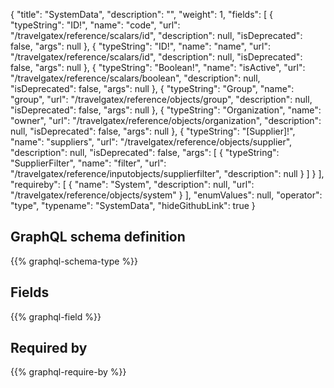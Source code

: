 {
  "title": "SystemData",
  "description": "",
  "weight": 1,
  "fields": [
    {
      "typeString": "ID!",
      "name": "code",
      "url": "/travelgatex/reference/scalars/id",
      "description": null,
      "isDeprecated": false,
      "args": null
    },
    {
      "typeString": "ID!",
      "name": "name",
      "url": "/travelgatex/reference/scalars/id",
      "description": null,
      "isDeprecated": false,
      "args": null
    },
    {
      "typeString": "Boolean!",
      "name": "isActive",
      "url": "/travelgatex/reference/scalars/boolean",
      "description": null,
      "isDeprecated": false,
      "args": null
    },
    {
      "typeString": "Group",
      "name": "group",
      "url": "/travelgatex/reference/objects/group",
      "description": null,
      "isDeprecated": false,
      "args": null
    },
    {
      "typeString": "Organization",
      "name": "owner",
      "url": "/travelgatex/reference/objects/organization",
      "description": null,
      "isDeprecated": false,
      "args": null
    },
    {
      "typeString": "[Supplier]!",
      "name": "suppliers",
      "url": "/travelgatex/reference/objects/supplier",
      "description": null,
      "isDeprecated": false,
      "args": [
        {
          "typeString": "SupplierFilter",
          "name": "filter",
          "url": "/travelgatex/reference/inputobjects/supplierfilter",
          "description": null
        }
      ]
    }
  ],
  "requireby": [
    {
      "name": "System",
      "description": null,
      "url": "/travelgatex/reference/objects/system"
    }
  ],
  "enumValues": null,
  "operator": "type",
  "typename": "SystemData",
  "hideGithubLink": true
}
## GraphQL schema definition

{{% graphql-schema-type %}}

## Fields

{{% graphql-field %}}

## Required by

{{% graphql-require-by %}}

